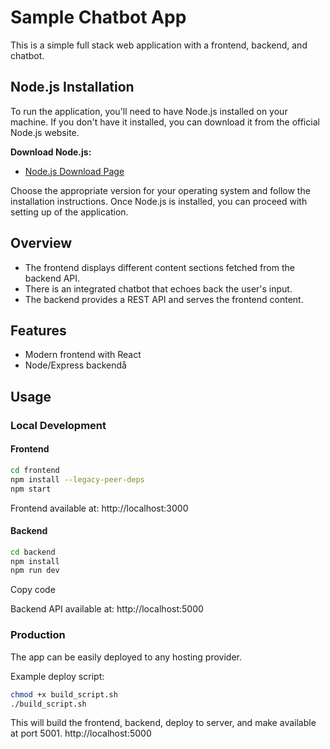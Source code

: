# Sample Chatbot App

This is a simple full stack web application with a frontend, backend, and chatbot.

## Node.js Installation

To run the application, you'll need to have Node.js installed on your machine. If you don't have it installed, you can download it from the official Node.js website.

**Download Node.js:**

- [Node.js Download Page](https://nodejs.org/en/download/)

Choose the appropriate version for your operating system and follow the installation instructions. Once Node.js is installed, you can proceed with setting up of the application.

## Overview

- The frontend displays different content sections fetched from the backend API.
- There is an integrated chatbot that echoes back the user's input. 
- The backend provides a REST API and serves the frontend content.

## Features

- Modern frontend with React
- Node/Express backendå

## Usage

### Local Development

#### Frontend
```bash
cd frontend
npm install --legacy-peer-deps
npm start
```

Frontend available at: http://localhost:3000

#### Backend
```bash
cd backend
npm install
npm run dev
```
Copy code

Backend API available at: http://localhost:5000

### Production 

The app can be easily deployed to any hosting provider.

Example deploy script:

```bash
chmod +x build_script.sh
./build_script.sh
```

This will build the frontend, backend, deploy to server, and make available at port 5001.
http://localhost:5000